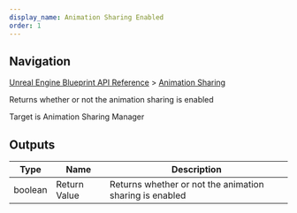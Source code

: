 ```yaml
---
display_name: Animation Sharing Enabled
order: 1
---
```

## Navigation

[Unreal Engine Blueprint API Reference](https://dev.epicgames.com/documentation/en-us/unreal-engine/BlueprintAPI) > [Animation Sharing](https://dev.epicgames.com/documentation/en-us/unreal-engine/BlueprintAPI/AnimationSharing)

Returns whether or not the animation sharing is enabled

Target is Animation Sharing Manager

## Outputs

| Type | Name | Description |
| --- | --- | --- |
| boolean | Return Value | Returns whether or not the animation sharing is enabled |
